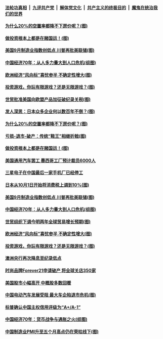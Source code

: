 ####  [法轮功真相](../../../../basic/blob/master/README.md?t=10030826) &nbsp;|&nbsp; [九评共产党](../../../../9ping.md/blob/master/README.md?t=10030826) &nbsp;|&nbsp; [解体党文化](../../../../jtdwh.md/blob/master/README.md?t=10030826)  &nbsp;|&nbsp; [共产主义的终极目的](../../../../gczydzjmd.md/blob/master/README.md?t=10030826) &nbsp;|&nbsp; [魔鬼在统治我们的世界](../../../../mgztzwmdsj.md/blob/master/README.md?t=10030826) 

#### [为什么20%的空置率都降不下房价呢？(图)](../pages/p5/909255.md?t=10030826) 

#### [做投资根本上都是在赌国运！(图)](../pages/p5/909227.md?t=10030826) 

#### [美国9月制造业指数创低点 川普再批美联储(图)](../pages/p5/909208.md?t=10030826) 

#### [中国经济70年：从人多力量大到人口危机(组图)](../pages/p5/909204.md?t=10030826) 

#### [欧洲经济“风向标”喜忧参半 不确定性增大(图)](../pages/p5/909141.md?t=10030826) 

#### [投资游戏，你玩有限游戏？还是无限游戏？(图)](../pages/p5/909143.md?t=10030826) 

#### [世贸批准美国向欧盟产品加征破纪录关税(图)](../pages/p5/909260.md?t=10030826) 

#### [发人深思：日本众多企业何以数百年不倒？(图)](../pages/p5/909256.md?t=10030826) 

#### [为什么20%的空置率都降不下房价呢？(图)](../pages/p5/909255.md?t=10030826) 

#### [亏损-退市-破产：传统“鞋王”相继折戟(图)](../pages/p5/909254.md?t=10030826) 

#### [做投资根本上都是在赌国运！(图)](../pages/p5/909227.md?t=10030826) 

#### [美国通用汽车罢工 墨西哥工厂预计裁员6000人](../pages/p5/909224.md?t=10030826) 

#### [三星电子在中国最后一家手机厂已经停工](../pages/p5/909222.md?t=10030826) 

#### [日本从10月1日开始将消费税上调到10%(图)](../pages/p5/909209.md?t=10030826) 

#### [美国9月制造业指数创低点 川普再批美联储(图)](../pages/p5/909208.md?t=10030826) 

#### [中国经济70年：从人多力量大到人口危机(组图)](../pages/p5/909204.md?t=10030826) 

#### [世贸组织下调今明两年全球贸易增长预期(图)](../pages/p5/909170.md?t=10030826) 

#### [欧洲经济“风向标”喜忧参半 不确定性增大(图)](../pages/p5/909141.md?t=10030826) 

#### [投资游戏，你玩有限游戏？还是无限游戏？(图)](../pages/p5/909143.md?t=10030826) 

#### [澳洲央行再次降息至纪录低点](../pages/p5/909135.md?t=10030826) 

#### [时尚品牌Forever21申请破产 将全球关店350家](../pages/p5/909120.md?t=10030826) 

#### [美国股市小幅高开 中概股多数回暖](../pages/p5/909119.md?t=10030826) 

#### [中国电动汽车发展受阻 最大车企陷退市危机(图)](../pages/p5/909112.md?t=10030826) 

#### [标普确认中国主权信用评级为“A+/A-1”](../pages/p5/909108.md?t=10030826) 

#### [中国经济70年：货币战争与通胀之火(组图)](../pages/p5/909105.md?t=10030826) 

#### [中国制造业PMI升至五个月高点仍在荣枯线下(图)](../pages/p5/909042.md?t=10030826) 

